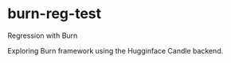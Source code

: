# burn-reg-test
Regression with Burn

Exploring Burn framework using the Hugginface Candle backend.
